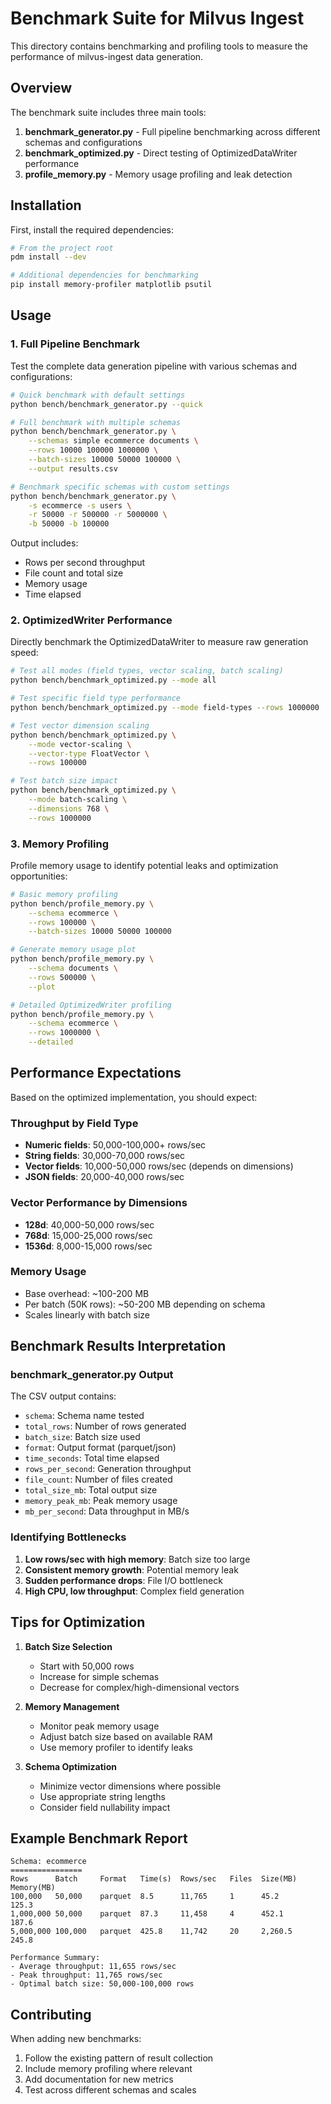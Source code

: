 # Benchmark Suite for Milvus Ingest

This directory contains benchmarking and profiling tools to measure the performance of milvus-ingest data generation.

## Overview

The benchmark suite includes three main tools:

1. **benchmark_generator.py** - Full pipeline benchmarking across different schemas and configurations
2. **benchmark_optimized.py** - Direct testing of OptimizedDataWriter performance
3. **profile_memory.py** - Memory usage profiling and leak detection

## Installation

First, install the required dependencies:

```bash
# From the project root
pdm install --dev

# Additional dependencies for benchmarking
pip install memory-profiler matplotlib psutil
```

## Usage

### 1. Full Pipeline Benchmark

Test the complete data generation pipeline with various schemas and configurations:

```bash
# Quick benchmark with default settings
python bench/benchmark_generator.py --quick

# Full benchmark with multiple schemas
python bench/benchmark_generator.py \
    --schemas simple ecommerce documents \
    --rows 10000 100000 1000000 \
    --batch-sizes 10000 50000 100000 \
    --output results.csv

# Benchmark specific schemas with custom settings
python bench/benchmark_generator.py \
    -s ecommerce -s users \
    -r 50000 -r 500000 -r 5000000 \
    -b 50000 -b 100000
```

Output includes:
- Rows per second throughput
- File count and total size
- Memory usage
- Time elapsed

### 2. OptimizedWriter Performance

Directly benchmark the OptimizedDataWriter to measure raw generation speed:

```bash
# Test all modes (field types, vector scaling, batch scaling)
python bench/benchmark_optimized.py --mode all

# Test specific field type performance
python bench/benchmark_optimized.py --mode field-types --rows 1000000

# Test vector dimension scaling
python bench/benchmark_optimized.py \
    --mode vector-scaling \
    --vector-type FloatVector \
    --rows 100000

# Test batch size impact
python bench/benchmark_optimized.py \
    --mode batch-scaling \
    --dimensions 768 \
    --rows 1000000
```

### 3. Memory Profiling

Profile memory usage to identify potential leaks and optimization opportunities:

```bash
# Basic memory profiling
python bench/profile_memory.py \
    --schema ecommerce \
    --rows 100000 \
    --batch-sizes 10000 50000 100000

# Generate memory usage plot
python bench/profile_memory.py \
    --schema documents \
    --rows 500000 \
    --plot

# Detailed OptimizedWriter profiling
python bench/profile_memory.py \
    --schema ecommerce \
    --rows 1000000 \
    --detailed
```

## Performance Expectations

Based on the optimized implementation, you should expect:

### Throughput by Field Type
- **Numeric fields**: 50,000-100,000+ rows/sec
- **String fields**: 30,000-70,000 rows/sec
- **Vector fields**: 10,000-50,000 rows/sec (depends on dimensions)
- **JSON fields**: 20,000-40,000 rows/sec

### Vector Performance by Dimensions
- **128d**: 40,000-50,000 rows/sec
- **768d**: 15,000-25,000 rows/sec
- **1536d**: 8,000-15,000 rows/sec

### Memory Usage
- Base overhead: ~100-200 MB
- Per batch (50K rows): ~50-200 MB depending on schema
- Scales linearly with batch size

## Benchmark Results Interpretation

### benchmark_generator.py Output

The CSV output contains:
- `schema`: Schema name tested
- `total_rows`: Number of rows generated
- `batch_size`: Batch size used
- `format`: Output format (parquet/json)
- `time_seconds`: Total time elapsed
- `rows_per_second`: Generation throughput
- `file_count`: Number of files created
- `total_size_mb`: Total output size
- `memory_peak_mb`: Peak memory usage
- `mb_per_second`: Data throughput in MB/s

### Identifying Bottlenecks

1. **Low rows/sec with high memory**: Batch size too large
2. **Consistent memory growth**: Potential memory leak
3. **Sudden performance drops**: File I/O bottleneck
4. **High CPU, low throughput**: Complex field generation

## Tips for Optimization

1. **Batch Size Selection**
   - Start with 50,000 rows
   - Increase for simple schemas
   - Decrease for complex/high-dimensional vectors

2. **Memory Management**
   - Monitor peak memory usage
   - Adjust batch size based on available RAM
   - Use memory profiler to identify leaks

3. **Schema Optimization**
   - Minimize vector dimensions where possible
   - Use appropriate string lengths
   - Consider field nullability impact

## Example Benchmark Report

```
Schema: ecommerce
================
Rows      Batch     Format   Time(s)  Rows/sec   Files  Size(MB)  Memory(MB)
100,000   50,000    parquet  8.5      11,765     1      45.2      125.3
1,000,000 50,000    parquet  87.3     11,458     4      452.1     187.6
5,000,000 100,000   parquet  425.8    11,742     20     2,260.5   245.8

Performance Summary:
- Average throughput: 11,655 rows/sec
- Peak throughput: 11,765 rows/sec
- Optimal batch size: 50,000-100,000 rows
```

## Contributing

When adding new benchmarks:
1. Follow the existing pattern of result collection
2. Include memory profiling where relevant
3. Add documentation for new metrics
4. Test across different schemas and scales